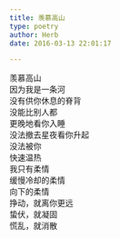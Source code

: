 ```yaml
---  
title: 羡慕高山  
type: poetry  
author: Herb  
date: 2016-03-13 22:01:17  

---  
```

羡慕高山  
因为我是一条河    
没有供你休息的脊背  
没能比别人都  
更晚地看你入睡    
没法撤去星夜看你升起  
没法被你  
快速温热    
我只有柔情  
缓慢冷却的柔情  
向下的柔情    
挣动，就离你更远  
蛰伏，就凝固  
慌乱，就消散